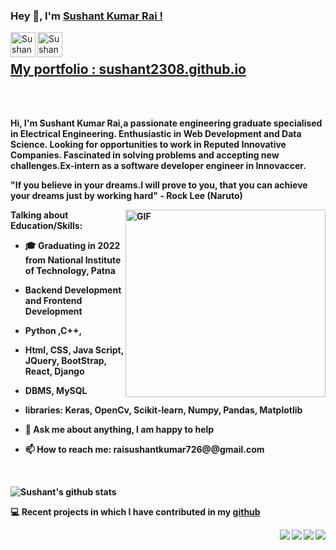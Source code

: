 ### Hey 👋, I'm [Sushant Kumar Rai !](https://github.com/sushant2308)


<a href="https://www.linkedin.com/in/sushant-kumar-rai-26a5491a6/">
  <img align="left" alt="Sushant's LinkdeIN" width="40px" src="https://github.com/PrudhviGNV/PrudhviGNV/blob/master/logos/linkedin.png" />
</a>
<a href="https://leetcode.com/raisushantkumar726/">
  <img align="left" alt="Sushant's Leetcode" width="40px" src="https://upload.wikimedia.org/wikipedia/commons/thumb/a/ab/LeetCode_logo_white_no_text.svg/1200px-LeetCode_logo_white_no_text.svg.png" />
</a>
<br />
 <b><h2><a href="https://sushant2308.github.io/Portfolio-web/#/" align="left" > My portfolio : sushant2308.github.io </a></h2> <b>
<br />
<br />

Hi, I'm Sushant Kumar Rai,a passionate engineering graduate specialised in Electrical Engineering. Enthusiastic in Web Development and Data Science. Looking for opportunities to work in Reputed Innovative Companies. Fascinated in solving problems and accepting new challenges.Ex-intern as a software developer engineer in Innovaccer.


"If you believe in your dreams.I will prove to you, that you can achieve your dreams just by working hard" - Rock Lee (Naruto) 



 <img align="right" height="300px" width= "320px" alt="GIF" src="https://media.giphy.com/media/DWaWnqZ5HZVvO/giphy.gif?cid=ecf05e478p77tisy9ieho9oquw6bykou61u75ssoe07noeuw&rid=giphy.gif&ct=s" />

**Talking about Education/Skills:**

- 🎓 Graduating in 2022 from National Institute of Technology, Patna
-  Backend Development and Frontend Development
- Python ,C++,
-  Html, CSS, Java Script, JQuery, BootStrap, React, Django
-  DBMS, MySQL
-  libraries: Keras, OpenCv, Scikit-learn, Numpy, Pandas, Matplotlib

- 💬 Ask me about anything, I am happy to help
- 📫 How to reach me: raisushantkumar726@@gmail.com

&nbsp;


![Sushant's github stats](https://github-readme-stats.vercel.app/api?username=sushant2308&show_icons=true&hide_border=true)



💻 Recent projects in which I have contributed in my [github](https://github.com/sushant2308/)


<a href="https://github.com/sushant2308/Green-World">
    <img align="right" src="https://github-readme-stats.vercel.app/api/pin/?username=sushant2308&repo=Green-World" />
</a>

<a href="https://github.com/sushant2308/Meet-the-doctor">
    <img align="right" src="https://github-readme-stats.vercel.app/api/pin/?username=sushant2308&repo=Meet-the-doctor" />
</a>

<a href="https://github.com/sushant2308/MovieFlix">
    <img align="right" src="https://github-readme-stats.vercel.app/api/pin/?username=sushant2308&repo=MovieFlix" />
</a>
<a href="https://github.com/sushant2308/Portfolio-web">
    <img align="right" src="https://github-readme-stats.vercel.app/api/pin/?username=sushant2308&repo=Portfolio-web" />
</a>
